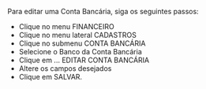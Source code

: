 Para editar uma Conta Bancária, siga os seguintes passos:

* Clique no menu FINANCEIRO
* Clique no menu lateral CADASTROS
* Clique no submenu CONTA BANCÁRIA
* Selecione o Banco da Conta Bancária
* Clique em ... EDITAR CONTA BANCÁRIA
* Altere os campos desejados
* Clique em SALVAR.